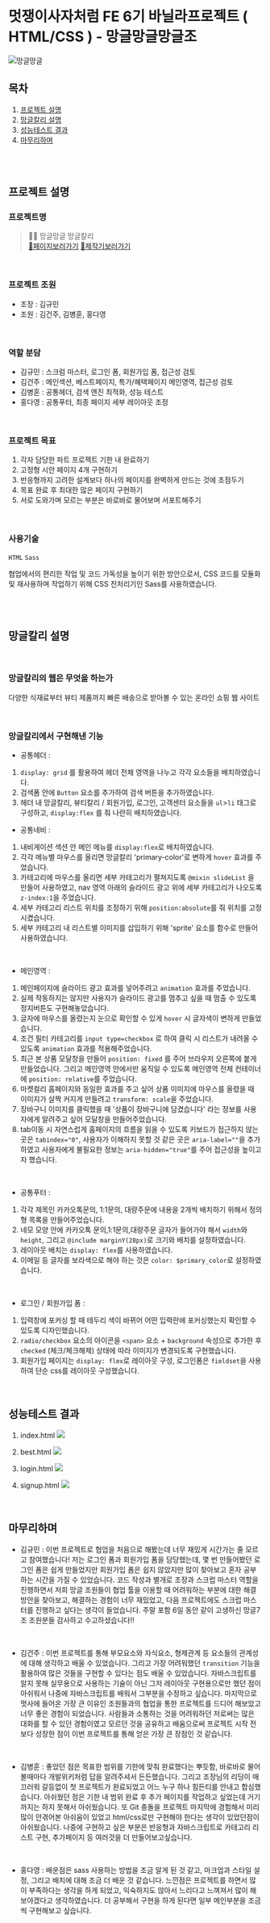 # 멋쟁이사자처럼 FE 6기 바닐라프로젝트 ( HTML/CSS ) - 망글망글망글조
![망글망글](https://github.com/KIMGEUNDU/Mangeul-Karly-Project/assets/126174401/11047b5f-094a-49d1-a1fc-ec70388f8807)


## 목차

1. [프로젝트 설명](#프로젝트-설명)
2. [망글칼리 설명](#망글칼리-설명)
3. [성능테스트 결과](#성능테스트-결과)
4. [마무리하며](#마무리하며)

<br>
<br>

## 프로젝트 설명

### 프로젝트명

> 🐻‍❄️ 망글망글 망글칼리  
> [🔗페이지보러가기](https://mangeul-karly.netlify.app/)
> [🔗제작기보러가기](https://velog.io/@f_vlkoklv/%EB%B0%94%EB%8B%90%EB%9D%BC%ED%94%84%EB%A1%9C%EC%A0%9D%ED%8A%B8-%EB%A7%9D%EA%B8%80%EB%A7%9D%EA%B8%80-%EB%A7%88%EC%BC%93%EC%B9%BC%EB%A6%AC)
<br>

### 프로젝트 조원

- 조장 : 김규민
- 조원 : 김건주, 김병훈, 홍다영

<br>

### 역할 분담

- 김규민 : 스크럼 마스터, 로그인 폼, 회원가입 폼, 접근성 검토
- 김건주 : 메인섹션, 베스트페이지, 특가/혜택페이지 메인영역, 접근성 검토
- 김병훈 : 공통헤더, 검색 엔진 최적화, 성능 테스트
- 홍다영 : 공통푸터, 최종 페이지 세부 레이아웃 조정

<br>

### 프로젝트 목표

1. 각자 담당한 파트 프로젝트 기한 내 완료하기
2. 고정형 시안 페이지 4개 구현하기
3. 반응형까지 고려한 설계보다 하나의 페이지를 완벽하게 만드는 것에 초점두기
4. 목표 완료 후 최대한 많은 페이지 구현하기
5. 서로 도와가며 모르는 부분은 바로바로 물어보며 서포트해주기

<br>

### 사용기술

`HTML` `Sass`

협업에서의 편리한 작업 및 코드 가독성을 높이기 위한 방안으로서, CSS 코드를 모듈화 및 재사용하며 작업하기 위해 CSS 전처리기인 Sass를 사용하였습니다.

<br>
<br>

## 망글칼리 설명

<br>

### 망글칼리의 웹은 무엇을 하는가

다양한 식재료부터 뷰티 제품까지 빠른 배송으로 받아볼 수 있는 온라인 쇼핑 웹 사이트

<br>

### 망글칼리에서 구현해낸 기능

- 공통헤더 :

1. `display: grid` 를 활용하여 헤더 전체 영역을 나누고 각각 요소들을 배치하였습니다.
2. 검색폼 안에 `Button` 요소를 추가하여 검색 버튼을 추가하였습니다.
3. 헤더 내 망글칼리, 뷰티칼리 / 회원가입, 로그인, 고객센터 요소들을 `ul`>`li` 태그로 구성하고, `display:flex` 를 줘 나란히 배치하였습니다.

- 공통네비 :

1. 내비게이션 섹션 안 메인 메뉴를 `display:flex`로 배치하였습니다.
2. 각각 메뉴별 마우스를 올리면 망글칼리 'primary-color'로 변하게 `hover` 효과를 주었습니다.
3. 카테고리에 마우스를 올리면 세부 카테고리가 펼쳐지도록 `@mixin slideList` 을 만들어 사용하였고, nav 영역 아래의 슬라이드 광고 위에 세부 카테고리가 나오도록 `z-index:1`을 주었습니다.
4. 세부 카테고리 리스트 위치를 조정하기 위해 `position:absolute`를 줘 위치를 고정시켰습니다.
5. 세부 카테고리 내 리스트별 이미지를 삽입하기 위해 'sprite' 요소를 함수로 만들어 사용하였습니다.

<br>

- 메인영역 :

1. 메인페이지에 슬라이드 광고 효과를 넣어주려고 `animation` 효과를 주었습니다.
2. 실제 작동하지는 않지만 사용자가 슬라이드 광고를 멈추고 싶을 때 멈출 수 있도록 정지버튼도 구현해놓았습니다.
3. 글자에 마우스를 올렸는지 눈으로 확인할 수 있게 `hover` 시 글자색이 변하게 만들었습니다.
4. 조건 필터 카테고리를 `input type=checkbox` 로 하여 클릭 시 리스트가 내려올 수 있도록 `animation` 효과를 적용해주었습니다.
5. 최근 본 상품 모달창을 만들어 `position: fixed` 를 주어 브라우저 오른쪽에 붙게 만들었습니다. 그리고 메인영역 안에서만 움직일 수 있도록 메인영역 전체 컨테이너에 `position: relative`를 주었습니다.
6. 마켓컬리 홈페이지와 동일한 효과를 주고 싶어 상품 이미지에 마우스를 올렸을 때 이미지가 살짝 커지게 만들려고 `transform: scale`을 주었습니다.
7. 장바구니 이미지를 클릭했을 때 '상품이 장바구니에 담겼습니다' 라는 정보를 사용자에게 알려주고 싶어 모달창을 만들어주었습니다.
8. tab이동 시 자연스럽게 홈페이지의 흐름을 읽을 수 있도록 키보드가 접근하지 않는 곳은 `tabindex="0"`, 사용자가 이해하지 못할 것 같은 곳은 `aria-label=""`을 추가하였고 사용자에게 불필요한 정보는 `aria-hidden="true"`를 주어 접근성을 높이고자 했습니다.

<br>

- 공통푸터 :

1. 각각 제목인 카카오톡문의, 1:1문의, 대량주문에 내용을 2개씩 배치하기 위해서 정의형 목록을 만들어주었습니다.
2. 네모 모양 안에 카카오톡 문의,1:1문의,대량주문 글자가 들어가야 해서 `width`와 `height`, 그리고 `@include marginY(28px)`로 크기와 배치를 설정하였습니다.
3. 레이아웃 배치는 `display: flex`를 사용하였습니다.
4. 이메일 등 글자를 보라색으로 해야 하는 것은 `color: $primary_color`로 설정하였습니다.

<br>

- 로그인 / 회원가입 폼 :

1. 입력창에 포커싱 할 때 테두리 색이 바뀌어 어떤 입력란에 포커싱했는지 확인할 수 있도록 디자인했습니다.
2. `radio/checkbox` 요소의 아이콘을 `<span>` 요소 + `background` 속성으로 추가한 후 `checked` (체크/체크해제) 상태에 따라 이미지가 변경되도록 구현했습니다.
3. 회원가입 페이지는 `display: flex`로 레이아웃 구성, 로그인폼은 `fieldset`을 사용하여 단순 css를 레이아웃 구성했습니다.

<br>

## 성능테스트 결과

1. index.html
   <img src="src/image/Lighthouse-index.JPG">

2. best.html
   <img src="src/image/Lighthouse-best.JPG">

3. login.html
   <img src="src/image/Lighthouse-login.JPG">

4. signup.html
   <img src="src/image/Lighthouse-signup.JPG">

<br>

## 마무리하며

- 김규민 : 이번 프로젝트로 협업을 처음으로 해봤는데 너무 재밌게 시간가는 줄 모르고 참여했습니다! 저는 로그인 폼과 회원가입 폼을 담당했는데, 몇 번 만들어봤던 로그인 폼은 쉽게 만들었지만 회원가입 폼은 쉽지 않았지만 많이 찾아보고 혼자 공부하는 시간을 가질 수 있었습니다. 코드 작성과 별개로 조장과 스크럽 마스터 역할을 진행하면서 저희 망글 조원들이 협업 툴을 이용할 때 어려워하는 부분에 대한 해결 방안을 찾아보고, 해결하는 경험이 너무 재밌었고, 다음 프로젝트에도 스크럽 마스터를 진행하고 싶다는 생각이 들었습니다. 주말 포함 6일 동안 같이 고생하신 망글7조 조원분들 감사하고 수고하셨습니다!!

<br>

- 김건주 : 이번 프로젝트를 통해 부모요소와 자식요소, 형제관계 등 요소들의 관계성에 대해 생각하고 배울 수 있었습니다. 그리고 가장 어려워했던 `transition` 기능을 활용하여 많은 것들을 구현할 수 있다는 점도 배울 수 있었습니다. 자바스크립트를 알지 못해 실무용으로 사용하는 기술이 아닌 그저 레이아웃 구현용으로만 했던 점이 아쉬워서 나중에 자바스크립트를 배워서 그부분을 수정하고 싶습니다. 마지막으로 멋사에 들어온 가장 큰 이유인 조원들과의 협업을 통한 프로젝트를 드디어 해보았고 너무 좋은 경험이 되었습니다. 사람들과 소통하는 것을 어려워하던 저로써는 많은 대화를 할 수 있던 경험이였고 모르던 것을 공유하고 배움으로써 프로젝트 시작 전보다 성장한 점이 이번 프로젝트를 통해 얻은 가장 큰 장점인 것 같습니다.

<br>

- 김병훈 : 좋았던 점은 목표한 범위를 기한에 맞춰 완료했다는 뿌듯함, 바로바로 물어볼때마다 개발위키처럼 답을 알려주셔서 든든했습니다. 그리고 조장님의 리딩이 매끄러워 갈등없이 첫 프로젝트가 완료되었고 어느 누구 하나 힘든티를 안내고 합심했습니다. 아쉬웠던 점은 기한 내 범위 완료 후 추가 페이지를 작업하고 싶었는데 거기까지는 하지 못해서 아쉬웠습니다. 또 Git 충돌을 프로젝트 마지막에 경험해서 미리 많이 안겪어본 아쉬움이 있었고 html/css로만 구현해야 한다는 생각이 있었던점이 아쉬웠습니다. 나중에 구현하고 싶은 부분은 반응형과 자바스크립트로 카테고리 리스트 구현, 추가페이지 등 여러것을 더 만들어보고싶습니다.

<br>

- 홍다영 : 배운점은 sass 사용하는 방법을 조금 알게 된 것 같고, 마크업과 스타일 설정, 그리고 배치에 대해 조금 더 배운 것 같습니다. 느낀점은 프로젝트를 하면서 많이 부족하다는 생각을 하게 되었고, 익숙하지도 않아서 느리다고 느껴져서 많이 해보야겠다고 생각하였습니다. 더 공부해서 구현을 하게 된다면 일부 메인부분을 조금씩 구현해보고 싶습니다.
